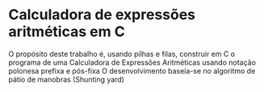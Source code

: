 # Calculadora de expressões aritméticas em C
O propósito deste trabalho é, usando pilhas e filas, construir em C o programa de uma Calculadora de Expressões Aritméticas usando notação polonesa prefixa e pós-fixa
O desenvolvimento baseia-se no algoritmo de pátio de manobras (Shunting yard)
